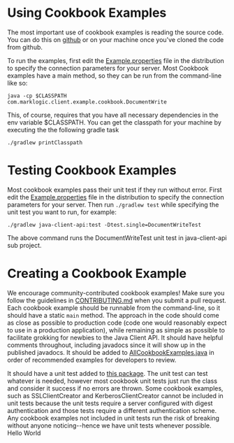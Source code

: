 # Using Cookbook Examples

The most important use of cookbook examples is reading the source code.  You
can do this on [github](https://github.com/marklogic/java-client-api) or on
your machine once you've cloned the code from github.

To run the examples, first edit the
[Example.properties](../../../../../../resources/Example.properties) file in the
distribution to specify the connection parameters for your server. Most
Cookbook examples have a main method, so they can be run from the command-line
like so:

    java -cp $CLASSPATH com.marklogic.client.example.cookbook.DocumentWrite

This, of course, requires that you have all necessary dependencies in the env
variable $CLASSPATH.  You can get the classpath for your machine by executing the the following gradle task

    ./gradlew printClasspath

# Testing Cookbook Examples

Most cookbook examples pass their unit test if they run without error.  First
edit the [Example.properties](../../../../../../resources/Example.properties) file
in the distribution to specify the connection parameters for your server. Then
run `./gradlew test` while specifying the unit test you want to run, for example:

    ./gradlew java-client-api:test -Dtest.single=DocumentWriteTest

The above command runs the DocumentWriteTest unit test in java-client-api sub project.

# Creating a Cookbook Example

We encourage community-contributed cookbook examples!  Make sure you follow
the guidelines in [CONTRIBUTING.md](../../../../../../../../CONTRIBUTING.md)
when you submit a pull request.  Each cookbook example should be runnable from
the command-line, so it should have a static `main` method.  The approach in
the code should come as close as possible to production code (code one would
reasonably expect to use in a production application), while remaining as
simple as possible to facilitate grokking for newbies to the Java Client API.
It should have helpful comments throughout, including javadocs since it will
show up in the published javadocs.  It should be added to
[AllCookbookExamples.java](https://github.com/marklogic/java-client-api/blob/master/marklogic-client-api/src/main/java/com/marklogic/client/example/cookbook/AllCookbookExamples.java)
in order of recommended examples for developers to review.

It should have a unit test added to
[this package](https://github.com/marklogic/java-client-api/tree/master/marklogic-client-api/src/test/java/com/marklogic/client/test/example/cookbook).
The unit test can test whatever is needed, however most cookbook unit tests
just run the class and consider it success if no errors are thrown.  Some
cookbook examples, such as SSLClientCreator and KerberosClientCreator cannot be
included in unit tests because the unit tests require a server configured with
digest authentication and those tests require a different authentication
scheme.  Any cookbook examples not included in unit tests run the risk of
breaking without anyone noticing--hence we have unit tests whenever possible.
Hello World
